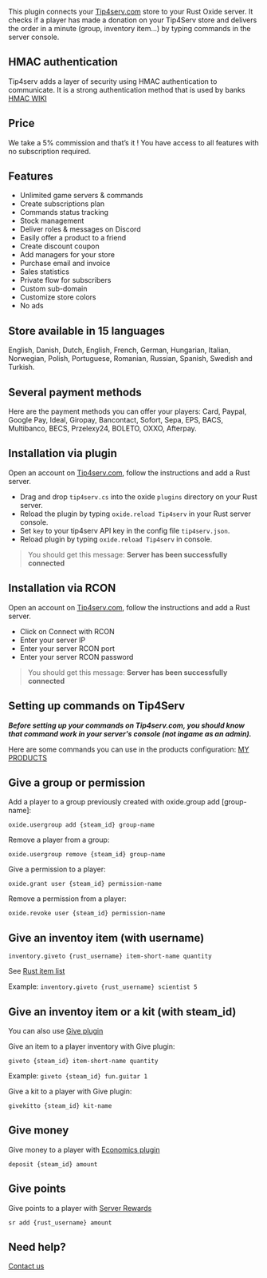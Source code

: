 This plugin connects your [Tip4serv.com](https://tip4serv.com/) store to your Rust Oxide server. It checks if a player has made a donation on your Tip4Serv store and delivers the order in a minute (group, inventory item...) by typing commands in the server console.

## HMAC authentication

Tip4serv adds a layer of security using HMAC authentication to communicate. It is a strong authentication method that is used by banks [HMAC WIKI](https://en.wikipedia.org/wiki/HMAC)

## Price

We take a 5% commission and that’s it ! You have access to all features with no subscription required.

## Features

* Unlimited game servers & commands
* Create subscriptions plan
* Commands status tracking
* Stock management
* Deliver roles & messages on Discord
* Easily offer a product to a friend
* Create discount coupon
* Add managers for your store
* Purchase email and invoice
* Sales statistics
* Private flow for subscribers
* Custom sub-domain
* Customize store colors
* No ads

## Store available in 15 languages

English, Danish, Dutch, English, French, German, Hungarian, Italian, Norwegian, Polish, Portuguese, Romanian, Russian, Spanish, Swedish and Turkish.

## Several payment methods

Here are the payment methods you can offer your players: Card, Paypal, Google Pay, Ideal, Giropay, Bancontact, Sofort, Sepa, EPS, BACS, Multibanco, BECS, Przelexy24, BOLETO, OXXO, Afterpay.

## Installation via plugin

Open an account on [Tip4serv.com](https://tip4serv.com/), follow the instructions and add a Rust server.

- Drag and drop `tip4serv.cs` into the oxide `plugins` directory on your Rust server.
- Reload the plugin by typing `oxide.reload Tip4serv` in your Rust server console.
- Set `key` to your tip4serv API key in the config file `tip4serv.json`.
- Reload plugin by typing `oxide.reload Tip4serv` in console.

> You should get this message: **Server has been successfully connected**

## Installation via RCON
Open an account on [Tip4serv.com](https://tip4serv.com/), follow the instructions and add a Rust server.

- Click on Connect with RCON
- Enter your server IP  
- Enter your server RCON port
- Enter your server RCON password

> You should get this message: **Server has been successfully connected**

## Setting up commands on Tip4Serv

***Before setting up your commands on Tip4serv.com, you should know that command work in your server's console (not ingame as an admin).***

Here are some commands you can use in the products configuration: [MY PRODUCTS](https://tip4serv.com/dashboard/my-products)

## Give a group or permission

Add a player to a group previously created with oxide.group add [group-name]:

`oxide.usergroup add {steam_id} group-name`

Remove a player from a group:

`oxide.usergroup remove {steam_id} group-name`

Give a permission to a player:

`oxide.grant user {steam_id} permission-name`

Remove a permission from a player:

`oxide.revoke user {steam_id} permission-name`

## Give an inventoy item (with username)

`inventory.giveto {rust_username} item-short-name quantity`

See [Rust item list](https://www.corrosionhour.com/rust-item-list/)

Example: `inventory.giveto {rust_username} scientist 5`

## Give an inventoy item or a kit (with steam_id)

You can also use [Give plugin](https://umod.org/plugins/give)

Give an item to a player inventory with Give plugin:

`giveto {steam_id} item-short-name quantity`

Example: `giveto {steam_id} fun.guitar 1`

Give a kit to a player with Give plugin:

`givekitto {steam_id} kit-name`

## Give money

Give money to a player with [Economics plugin](https://umod.org/plugins/economics)

`deposit {steam_id} amount`

## Give points

Give points to a player with [Server Rewards](https://umod.org/plugins/server-rewards)

`sr add {rust_username} amount`

## Need help?

[Contact us](https://tip4serv.com/contact)